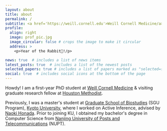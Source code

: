 ```yaml
---
layout: about
title: about
permalink: /
subtitle: <a href='https://weill.cornell.edu'>Weill Cornell Medicine/a> & Houston Methodist
profile:
  align: right
  image: prof_pic.jpg
  image_circular: false # crops the image to make it circular
  address: >
    <p>Year of the Rabbit🐰!/p>

news: true  # includes a list of news items
latest_posts: true  # includes a list of the newest posts
selected_papers: true # includes a list of papers marked as "selected={true}"
social: true  # includes social icons at the bottom of the page
---
```


Howdy! I am a first-year PhD student at [Weill Cornell Medicine](https://weill.cornell.edu) & visiting graduate research fellow at [Houston Methodist](https://www.houstonmethodist.org). 

Previously, I was a master's student at [Graduate School of Biostudies](https://www.lif.kyoto-u.ac.jp/e/) (SGU Program), [Kyoto University](https://www.kyoto-u.ac.jp/en), where I worked on Active Inference, advised by [Naoki Honada](https://sites.google.com/view/data-driven-biology/). Prior to joining KU, I obtained my bachelor's degree in Computer Science from [Nanjing University of Posts and Telecommunications](https://www.njupt.edu.cn/en/) (NUPT). 

[//]: # (then spent a wonderful year as a researcher with Miguel Hernán in the Program for Causal Inference at the Harvard School of Public Health)

